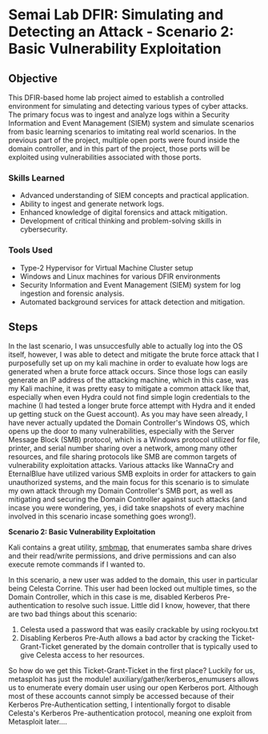 # Semai Lab DFIR: Simulating and Detecting an Attack - Scenario 2: Basic Vulnerability Exploitation

## Objective

This DFIR-based home lab project aimed to establish a controlled environment for simulating and detecting various types of cyber attacks. The primary focus was to ingest and analyze logs within a Security Information and Event Management (SIEM) system and simulate scenarios from basic learning scenarios to imitating real world scenarios. In the previous part of the project, multiple open ports were found inside the domain controller, and in this part of the project, those ports will be exploited using vulnerabilities associated with those ports.

### Skills Learned

- Advanced understanding of SIEM concepts and practical application.
- Ability to ingest and generate network logs.
- Enhanced knowledge of digital forensics and attack mitigation.
- Development of critical thinking and problem-solving skills in cybersecurity.

### Tools Used
- Type-2 Hypervisor for Virtual Machine Cluster setup
- Windows and Linux machines for various DFIR environments
- Security Information and Event Management (SIEM) system for log ingestion and forensic analysis.
- Automated background services for attack detection and mitigation.



## Steps
In the last scenario, I was unsuccesfully able to actually log into the OS itself, however, I was able to detect and mitigate the brute force attack that I purposefully set up on my kali machine in order to evaluate how logs are generated when a brute force attack occurs. Since those logs can easily generate an IP address of the attacking machine, which in this case, was my Kali machine, it was pretty easy to mitigate a common attack like that, especially when even Hydra could not find simple login credentials to the machine (I had tested a longer brute force attempt with Hydra and it ended up getting stuck on the Guest account). As you may have seen already, I have never actually updated the Domain Controller's Windows OS, which opens up the door to many vulnerabilities, especially with the Server Message Block (SMB) protocol, which is a Windows protocol utilized for file, printer, and serial number sharing over a network, among many other resources, and file sharing protocols like SMB are common targets of vulnerability exploitation attacks. Various attacks like WannaCry and EternalBlue have utilized various SMB exploits in order for attackers to gain unauthorized systems, and the main focus for this scenario is to simulate my own attack through my Domain Controller's SMB port, as well as mitigating and securing the Domain Controller against such attacks (and incase you were wondering, yes, i did take snapshots of every machine involved in this scenario incase something goes wrong!).

**Scenario 2: Basic Vulnerability Exploitation**

Kali contains a great utility, [smbmap](https://www.kali.org/tools/smbmap/), that enumerates samba share drives and their read/write permissions, and drive permissions and can also execute remote commands if I wanted to.

In this scenario, a new user was added to the domain, this user in particular being Celesta Corrine. This user had been locked out multiple times, so the Domain Controller, which in this case is me, disabled Kerberos Pre-authentication to resolve such issue. Little did I know, however, that there are two bad things about this scenario:

1. Celesta used a password that was easily crackable by using rockyou.txt
2. Disabling Kerberos Pre-Auth allows a bad actor by cracking the Ticket-Grant-Ticket generated by the domain controller that is typically used to give Celesta access to her resources.

So how do we get this Ticket-Grant-Ticket in the first place? Luckily for us, metasploit has just the module! auxiliary/gather/kerberos_enumusers allows us to enumerate every domain user using our open Kerberos port. Although most of these accounts cannot simply be accessed because of their Kerberos Pre-Authentication setting, I intentionally forgot to disable Celesta's Kerberos Pre-authentication protocol, meaning one exploit from Metasploit later....


